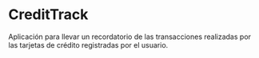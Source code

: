 # CreditTrack
Aplicación para llevar un recordatorio de las transacciones realizadas por las tarjetas de crédito registradas por el usuario.
